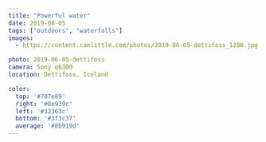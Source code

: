 ```yaml
---
title: "Powerful water"
date: 2019-06-05
tags: ["outdoors", "waterfalls"]
images:
  - https://content.camlittle.com/photos/2019-06-05-dettifoss_1280.jpg

photo: 2019-06-05-dettifoss
camera: Sony α6300
location: Dettifoss, Iceland

color:
  top: '#787e89'
  right: '#8e939c'
  left: '#32363c'
  bottom: '#3f3c37'
  average: '#8b919d'
---
```

